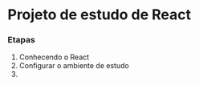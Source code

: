 # Projeto de estudo de React

### Etapas
1. Conhecendo o React
2. Configurar o ambiente de estudo
3. 
